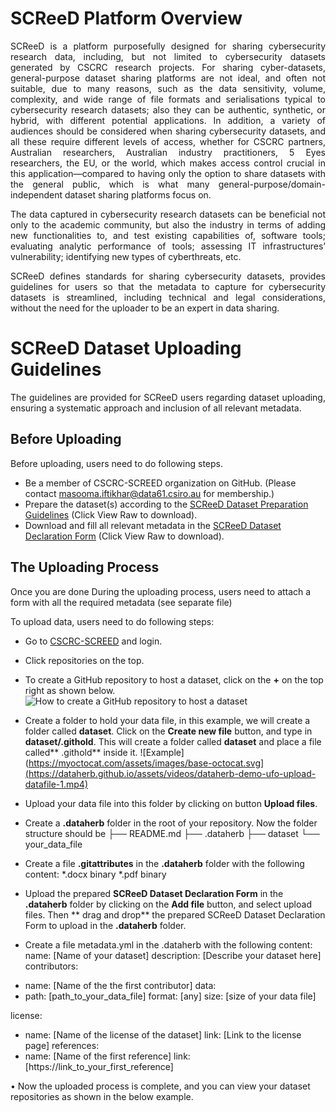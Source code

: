 # SCReeD Platform Overview 

<p align="justify">
SCReeD is a platform purposefully designed for sharing cybersecurity research data, including, but not limited to cybersecurity datasets generated by CSCRC research projects. For sharing cyber-datasets, general-purpose dataset sharing platforms are not ideal, and often not suitable, due to many reasons, such as the data sensitivity, volume, complexity, and wide range of file formats and serialisations typical to cybersecurity research datasets; also they can be authentic, synthetic, or hybrid, with different potential applications. In addition, a variety of audiences should be considered when sharing cybersecurity datasets, and all these require different levels of access, whether for CSCRC partners, Australian researchers, Australian industry practitioners, 5 Eyes researchers, the EU, or the world, which makes access control crucial in this application—compared to having only the option to share datasets with the general public, which is what many general-purpose/domain-independent dataset sharing platforms focus on.
</p>

<p align="justify">
The data captured in cybersecurity research datasets can be beneficial not only to the academic community, but also the industry in terms of adding new functionalities to, and test existing capabilities of, software tools; evaluating analytic performance of tools; assessing IT infrastructures’ vulnerability; identifying new types of cyberthreats, etc.
</p>

<p align="justify">
SCReeD defines standards for sharing cybersecurity datasets, provides guidelines for users so that the metadata to capture for cybersecurity datasets is streamlined, including technical and legal considerations, without the need for the uploader to be an expert in data sharing.
</p>

# SCReeD Dataset Uploading Guidelines  
<p align="justify">
The guidelines are provided for SCReeD users regarding dataset uploading, ensuring a systematic approach and inclusion of all relevant metadata. 
</p>

## Before Uploading
Before uploading, users need to do following steps.

* Be a member of CSCRC-SCREED organization on GitHub. (Please contact masooma.iftikhar@data61.csiro.au for membership.)
* Prepare the dataset(s) according to the [SCReeD Dataset Preparation Guidelines](https://github.com/CSCRC-SCREED/cscrc-screed.github.io/blob/main/assets/docs/SCReeD%20Dataset%20Preparation%20Guidelines.docx) (Click View Raw to download).
* Download and fill all relevant metadata in the [SCReeD Dataset Declaration Form](https://github.com/CSCRC-SCREED/cscrc-screed.github.io/blob/main/assets/docs/SCReeD%20Dataset%20Declaration%20Form.docx) (Click View Raw to download).

## The Uploading Process
Once you are done During the uploading process, users need to attach a form with all the required metadata (see separate file)

To upload data, users need to do following steps:
* Go to [CSCRC-SCREED](https://github.com/CSCRC-SCREED) and login.
* Click repositories on the top.
* To create a GitHub repository to host a dataset, click on the **+** on the top right as shown below.
  ![How to create a GitHub repository to host a dataset](https://dataherb.github.io/assets/videos/dataherb-demo-ufo-create-new-repo.gif)
* Create a folder to hold your data file, in this example, we will create a folder called **dataset**. Click on the **Create new file** button, and type in **dataset/.githold**. This will create a folder called **dataset** and place a file called** .githold** inside it.
  ![Example](https://myoctocat.com/assets/images/base-octocat.svg](https://dataherb.github.io/assets/videos/dataherb-demo-ufo-upload-datafile-1.mp4)
* Upload your data file into this folder by clicking on button **Upload files**.
*	Create a **.dataherb** folder in the root of your repository. Now the folder structure should be
  ├── README.md
  ├── .dataherb
  ├── dataset
      └── your_data_file

*	Create a file **.gitattributes** in the **.dataherb** folder with the following content:
  *.docx    binary
  *.pdf     binary

*	Upload the prepared **SCReeD Dataset Declaration Form** in the **.dataherb** folder by clicking on the **Add file** button, and select upload files. Then ** drag and drop** the prepared SCReeD Dataset Declaration Form to upload in the **.dataherb** folder.
*	Create a file metadata.yml in the .dataherb with the following content:
  name: [Name of your dataset]
  description: [Describe your dataset here]
  contributors:
  - name: [Name of the the first contributor]
  data:
  - path: [path_to_your_data_file]
    format: [any]
    size: [size of your data file]
  
  license:
  - name: [Name of the license of the dataset]
    link: [Link to the license page]
  references:
  - name: [Name of the first reference]
    link: [https://link_to_your_first_reference]

•	Now the uploaded process is complete, and you can view your dataset repositories as shown in the below example.









